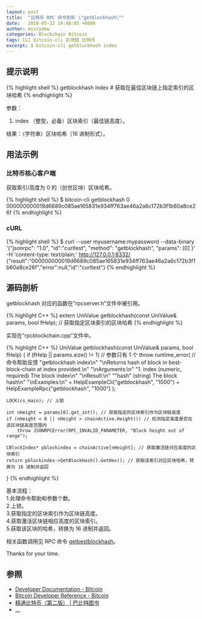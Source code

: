 ```yaml
---
layout: post
title:  "比特币 RPC 命令剖析 \"getblockhash\""
date:   2018-05-22 14:48:05 +0800
author: mistydew
categories: Blockchain Bitcoin
tags: CLI bitcoin-cli 区块链 比特币
excerpt: $ bitcoin-cli getblockhash index
---
```

## 提示说明

{% highlight shell %}
getblockhash index # 获取在最佳区块链上指定索引的区块哈希
{% endhighlight %}

参数：<br>
1. index （整型，必备）区块索引（最佳链高度）。

结果：（字符串）区块哈希（16 进制形式）。

## 用法示例

### 比特币核心客户端

获取索引/高度为 0 的（创世区块）区块哈希。

{% highlight shell %}
$ bitcoin-cli getblockhash 0
000000000019d6689c085ae165831e934ff763ae46a2a6c172b3f1b60a8ce26f
{% endhighlight %}

### cURL

{% highlight shell %}
$ curl --user myusername:mypassword --data-binary '{"jsonrpc": "1.0", "id":"curltest", "method": "getblockhash", "params": [0] }' -H 'content-type: text/plain;' http://127.0.0.1:8332/
{"result":"000000000019d6689c085ae165831e934ff763ae46a2a6c172b3f1b60a8ce26f","error":null,"id":"curltest"}
{% endhighlight %}

## 源码剖析
getblockhash 对应的函数在“rpcserver.h”文件中被引用。

{% highlight C++ %}
extern UniValue getblockhash(const UniValue& params, bool fHelp); // 获取指定区块索引的区块哈希
{% endhighlight %}

实现在“rpcblockchain.cpp”文件中。

{% highlight C++ %}
UniValue getblockhash(const UniValue& params, bool fHelp)
{
    if (fHelp || params.size() != 1) // 参数只有 1 个
        throw runtime_error( // 命令帮助反馈
            "getblockhash index\n"
            "\nReturns hash of block in best-block-chain at index provided.\n"
            "\nArguments:\n"
            "1. index         (numeric, required) The block index\n"
            "\nResult:\n"
            "\"hash\"         (string) The block hash\n"
            "\nExamples:\n"
            + HelpExampleCli("getblockhash", "1000")
            + HelpExampleRpc("getblockhash", "1000")
        );

    LOCK(cs_main); // 上锁

    int nHeight = params[0].get_int(); // 获取指定的区块索引作为区块链高度
    if (nHeight < 0 || nHeight > chainActive.Height()) // 检测指定高度是否在该区块链高度范围内
        throw JSONRPCError(RPC_INVALID_PARAMETER, "Block height out of range");

    CBlockIndex* pblockindex = chainActive[nHeight]; // 获取激活链对应高度的区块索引
    return pblockindex->GetBlockHash().GetHex(); // 获取该索引对应区块哈希，转换为 16 进制并返回
}
{% endhighlight %}

基本流程：<br>
1.处理命令帮助和参数个数。<br>
2.上锁。<br>
3.获取指定的区块索引作为区块链高度。<br>
4.获取激活区块链相应高度的区块索引。<br>
5.获取该区块的哈希，转换为 16 进制并返回。

相关函数调用见 RPC 命令 [getbestblockhash](/2018/05/22/bitcoin-rpc-command-getbestblockhash)。

Thanks for your time.

## 参照
* [Developer Documentation - Bitcoin](https://bitcoin.org/en/developer-documentation)
* [Bitcoin Developer Reference - Bitcoin](https://bitcoin.org/en/developer-reference#getblockhash)
* [精通比特币（第二版） \| 巴比特图书](http://book.8btc.com/masterbitcoin2cn)
* [...](https://github.com/mistydew/blockchain)
